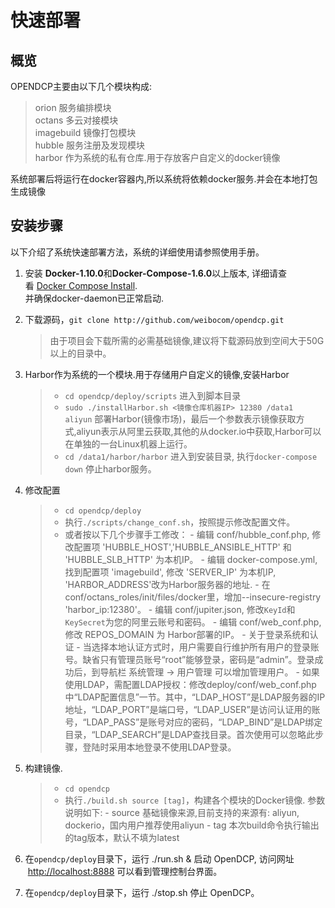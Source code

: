 # 快速部署

## 概览
OPENDCP主要由以下几个模块构成:  
> orion  服务编排模块  
> octans  多云对接模块  
> imagebuild 镜像打包模块  
> hubble 服务注册及发现模块  
> harbor 作为系统的私有仓库.用于存放客户自定义的docker镜像  

系统部署后将运行在docker容器内,所以系统将依赖docker服务.并会在本地打包生成镜像



## 安装步骤
以下介绍了系统快速部署方法，系统的详细使用请参照使用手册。

1.  安装 **Docker-1.10.0**和**Docker-Compose-1.6.0**以上版本, 详细请查看 [Docker
    Compose Install](https://docs.docker.com/compose/install/).  
    并确保docker-daemon已正常启动.

2.  下载源码，`git clone http://github.com/weibocom/opendcp.git`
	>由于项目会下载所需的必需基础镜像,建议将下载源码放到空间大于50G以上的目录中。    
    
3. Harbor作为系统的一个模块.用于存储用户自定义的镜像,安装Harbor
    > - `cd opendcp/deploy/scripts` 进入到脚本目录
    > - `sudo ./installHarbor.sh <镜像仓库机器IP> 12380 /data1 aliyun` 部署Harbor(镜像市场)，最后一个参数表示镜像获取方式,aliyun表示从阿里云获取,其他的从docker.io中获取,Harbor可以在单独的一台Linux机器上运行。
    > - `cd /data1/harbor/harbor` 进入到安装目录, 执行`docker-compose down` 停止harbor服务。

4.  修改配置
    > - `cd opendcp/deploy`
    > - 执行`./scripts/change_conf.sh`，按照提示修改配置文件。   
    > - 或者按以下几个步骤手工修改：
        - 编辑 conf/hubble_conf.php, 修改配置项 'HUBBLE_HOST','HUBBLE_ANSIBLE_HTTP' 和 'HUBBLE_SLB_HTTP' 为本机IP。
        - 编辑 docker-compose.yml, 找到配置项 'imagebuild', 修改  'SERVER_IP' 为本机IP, 'HARBOR_ADDRESS'改为Harbor服务器的地址.
        - 在conf/octans_roles/init/files/docker里，增加--insecure-registry 'harbor_ip:12380'。
        - 编辑 conf/jupiter.json, 修改`KeyId`和`KeySecret`为您的阿里云账号和密码。
        - 编辑 conf/web_conf.php, 修改  REPOS_DOMAIN 为 Harbor部署的IP。
        - 关于登录系统和认证
            - 当选择本地认证方式时，用户需要自行维护所有用户的登录账号。缺省只有管理员账号“root”能够登录，密码是“admin”。登录成功后，到导航栏 系统管理 -> 用户管理 可以增加管理用户。
            - 如果使用LDAP，需配置LDAP授权：修改deploy/conf/web_conf.php中“LDAP配置信息”一节。其中，“LDAP_HOST”是LDAP服务器的IP地址，“LDAP_PORT”是端口号，“LDAP_USER”是访问认证用的账号，“LDAP_PASS”是账号对应的密码，“LDAP_BIND”是LDAP绑定目录，“LDAP_SEARCH”是LDAP查找目录。首次使用可以忽略此步骤，登陆时采用本地登录不使用LDAP登录。
5.  构建镜像.
    > - `cd opendcp`
    > - 执行`./build.sh source [tag]`，构建各个模块的Docker镜像. 参数说明如下:
        - source 基础镜像来源,目前支持的来源有: aliyun, dockerio，国内用户推荐使用aliyun
        - tag   本次build命令执行输出的tag版本，默认不填为latest

6.  在`opendcp/deploy`目录下，运行 ./run.sh & 启动 OpenDCP, 访问网址
     [http://localhost:8888](http://localhost:8888/) 可以看到管理控制台界面。
7.  在`opendcp/deploy`目录下，运行 ./stop.sh 停止 OpenDCP。
